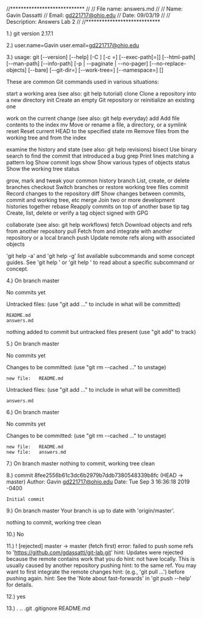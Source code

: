 //****************************
//
//  File name: answers.md
//
//  Name: Gavin Dassatti
//  Email: gd221717@ohio.edu
//  Date: 09/03/19
//
//  Description: Answers Lab 2
//
//****************************

1.) git version 2.17.1

2.) user.name=Gavin
    user.email=gd221717@ohio.edu

3.) usage: git [--version] [--help] [-C <path>] [-c <name>=<value>]
           [--exec-path[=<path>]] [--html-path] [--man-path] [--info-path]
           [-p | --paginate | --no-pager] [--no-replace-objects] [--bare]
           [--git-dir=<path>] [--work-tree=<path>] [--namespace=<name>]
           <command> [<args>]

These are common Git commands used in various situations:

start a working area (see also: git help tutorial)
   clone      Clone a repository into a new directory
   init       Create an empty Git repository or reinitialize an existing one

work on the current change (see also: git help everyday)
   add        Add file contents to the index
   mv         Move or rename a file, a directory, or a symlink
   reset      Reset current HEAD to the specified state
   rm         Remove files from the working tree and from the index

examine the history and state (see also: git help revisions)
   bisect     Use binary search to find the commit that introduced a bug
   grep       Print lines matching a pattern
   log        Show commit logs
   show       Show various types of objects
   status     Show the working tree status

grow, mark and tweak your common history
   branch     List, create, or delete branches
   checkout   Switch branches or restore working tree files
   commit     Record changes to the repository
   diff       Show changes between commits, commit and working tree, etc
   merge      Join two or more development histories together
   rebase     Reapply commits on top of another base tip
   tag        Create, list, delete or verify a tag object signed with GPG

collaborate (see also: git help workflows)
   fetch      Download objects and refs from another repository
   pull       Fetch from and integrate with another repository or a local branch
   push       Update remote refs along with associated objects

'git help -a' and 'git help -g' list available subcommands and some
concept guides. See 'git help <command>' or 'git help <concept>'
to read about a specific subcommand or concept.

4.) On branch master

No commits yet

Untracked files:
  (use "git add <file>..." to include in what will be committed)

	README.md
	answers.md

nothing added to commit but untracked files present (use "git add" to track) 

5.) On branch master

No commits yet

Changes to be committed:
  (use "git rm --cached <file>..." to unstage)

	new file:   README.md

Untracked files:
  (use "git add <file>..." to include in what will be committed)

	answers.md

6.) On branch master

No commits yet

Changes to be committed:
  (use "git rm --cached <file>..." to unstage)

	new file:   README.md
	new file:   answers.md

7.) On branch master
nothing to commit, working tree clean

8.) commit 8fee2556b61c3dc6b2979b7ddb7380548339b8fc (HEAD -> master)
Author: Gavin <gd221717@ohio.edu>
Date:   Tue Sep 3 16:36:18 2019 -0400

    Initial commit

9.) On branch master
Your branch is up to date with 'origin/master'.

nothing to commit, working tree clean

10.) No

11.) ! [rejected]        master -> master (fetch first)
error: failed to push some refs to 'https://github.com/gdassatti/git-lab.git'
hint: Updates were rejected because the remote contains work that you do
hint: not have locally. This is usually caused by another repository pushing
hint: to the same ref. You may want to first integrate the remote changes
hint: (e.g., 'git pull ...') before pushing again.
hint: See the 'Note about fast-forwards' in 'git push --help' for details.

12.) yes

13.) .  ..  .git  .gitignore  README.md

